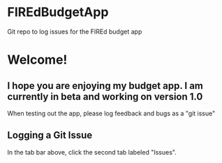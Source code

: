 # FIREdBudgetApp
Git repo to log issues for the FIREd budget app

# Welcome!

## I hope you are enjoying my budget app. I am currently in beta and working on version 1.0

 When testing out the app, please log feedback and bugs as a "git issue"

## Logging a Git Issue

In the tab bar above, click the second tab labeled "Issues". 

